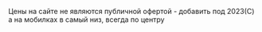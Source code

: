 Цены на сайте не являются публичной офертой - добавить под 2023(С) а на мобилках в самый низ, всегда по центру